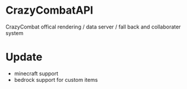 # CrazyCombatAPI
CrazyCombat offical rendering / data server / fall back and collaborater system

# Update

- minecraft support
- bedrock support for custom items